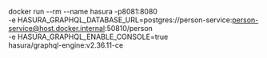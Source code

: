 docker run --rm --name hasura -p8081:8080 \
-e HASURA_GRAPHQL_DATABASE_URL=postgres://person-service:person-service@host.docker.internal:50810/person \
-e HASURA_GRAPHQL_ENABLE_CONSOLE=true \
hasura/graphql-engine:v2.36.11-ce